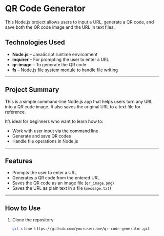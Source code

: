 # QR Code Generator

This Node.js project allows users to input a URL, generate a QR code, and save both the QR code image and the URL in text files.

## Technologies Used

- **Node.js** – JavaScript runtime environment
- **inquirer** – For prompting the user to enter a URL
- **qr-image** – To generate the QR code
- **fs** – Node.js file system module to handle file writing

---

## Project Summary

This is a simple command-line Node.js app that helps users turn any URL into a QR code image. It also saves the original URL to a text file for reference.

It’s ideal for beginners who want to learn how to:

- Work with user input via the command line
- Generate and save QR codes
- Handle file operations in Node.js

---

## Features

- Prompts the user to enter a URL
- Generates a QR code from the entered URL
- Saves the QR code as an image file (`qr_image.png`)
- Saves the URL as plain text in a file (`message.txt`)

---

## How to Use

1. Clone the repository:
   ```bash
   git clone https://github.com/yourusername/qr-code-generator.git
